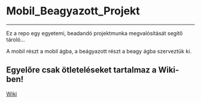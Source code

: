 # Mobil_Beagyazott_Projekt
---------------------------
Ez a repo egy egyetemi, beadandó projektmunka megvalósítását segítő tároló...

A mobil részt a mobil ágba, a beágyazott részt a beagy ágba szerveztük ki.

Egyelőre csak ötleteléseket tartalmaz a Wiki-ben!
---------------------------
[Wiki](https://github.com/CyberZeroHun/Mobil_Beagyazott_Projekt/wiki)
